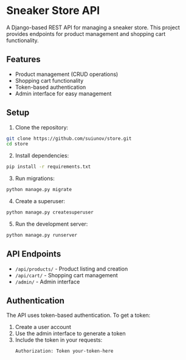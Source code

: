 # Sneaker Store API

A Django-based REST API for managing a sneaker store. This project provides endpoints for product management and shopping cart functionality.

## Features

- Product management (CRUD operations)
- Shopping cart functionality
- Token-based authentication
- Admin interface for easy management

## Setup

1. Clone the repository:
```bash
git clone https://github.com/suiunov/store.git
cd store
```

2. Install dependencies:
```bash
pip install -r requirements.txt
```

3. Run migrations:
```bash
python manage.py migrate
```

4. Create a superuser:
```bash
python manage.py createsuperuser
```

5. Run the development server:
```bash
python manage.py runserver
```

## API Endpoints

- `/api/products/` - Product listing and creation
- `/api/cart/` - Shopping cart management
- `/admin/` - Admin interface

## Authentication

The API uses token-based authentication. To get a token:

1. Create a user account
2. Use the admin interface to generate a token
3. Include the token in your requests:
   ```
   Authorization: Token your-token-here
   ```
